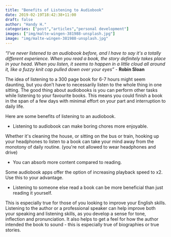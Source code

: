 ```yaml
---
title: "Benefits of Listening to Audiobook"
date: 2019-02-19T18:42:38+11:00
draft: false
author: "Handy H."
categories: ["post","articles","personal development"]
images: ["img/malte-wingen-381988-unsplash.jpg"]
image: "img/malte-wingen-381988-unsplash.jpg"
---
```

*“I've never listened to an audiobook before, and I have to say it's a totally different experience. When you read a book, the story definitely takes place in your head. When you listen, it seems to happen in a little cloud all around it, like a fuzzy knit cap pulled down over your eyes”* - __Robin Sloan__

The idea of listening to a 300 page book for 6-7 hours might seem daunting, but you don’t have to necessarily listen to the whole thing in one sitting. The good thing about audiobooks is you can perform other tasks while listening to your favourite books. This means you could finish a book in the span of a few days with minimal effort on your part and interruption to daily life.

Here are some benefits of listening to an audiobook.

* Listening to audiobook can make boring chores more enjoyable.

Whether it's cleaning the house, or sitting on the bus or train, hooking up your headphones to listen to a book can take your mind away from the monotony of daily routine. (you're not allowed to wear headphones and drive)

* You can absorb more content compared to reading.

Some audiobook apps offer the option of increasing playback speed to x2. Use this to your advantage.

* Listening to someone else read a book can be more beneficial than just reading it yourself.

This is especially true for those of you looking to improve your English skills. Listening to the author or a professional speaker can help improve both your speaking and listening skills, as you develop a sense for tone, inflection and pronunciation. It also helps to get a feel for how the author intended the book to sound - this is especially true of biographies or true stories.
